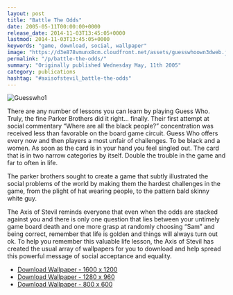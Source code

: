 ```yaml
---
layout: post
title: "Battle The Odds"
date: 2005-05-11T00:00:00+0000
release_date: 2014-11-03T13:45:05+0000
lastmod: 2014-11-03T13:45:05+0000
keywords: "game, download, social, wallpaper"
image: "https://d3e878vmunx8cm.cloudfront.net/assets/guesswhoown3dweb.jpg"
permalink: "/p/battle-the-odds/"
summary: "Originally published Wednesday May, 11th 2005"
category: publications
hashtag: "#axisofstevil_battle-the-odds"
---
```


[id_1]: https://d3e878vmunx8cm.cloudfront.net/assets/guesswhoown3dweb.jpg "Guesswho1"
![Guesswho1][id_1]                         

There are any number of lessons you can learn by playing Guess Who. Truly, the fine Parker Brothers did it right… finally. Their first attempt at social commentary “Where are all the black people?” concentration was received less than favorable on the board game circuit. Guess Who offers every now and then players a most unfair of challenges. To be black and a women. As soon as the card is in your hand you feel singled out. The card that is in two narrow categories by itself. Double the trouble in the game and far to often in life.

The parker brothers sought to create a game that subtly illustrated the social problems of the world by making them the hardest challenges in the game, from the plight of hat wearing people, to the pattern bald skinny white guy.

The Axis of Stevil reminds everyone that even when the odds are stacked against you and there is only one question that lies between your untimely game board death and one more grasp at randomly choosing “Sam” and being correct, remember that life is golden and things will always turn out ok. To help you remember this valuable life lesson, the Axis of Stevil has created the usual array of wallpapers for you to download and help spread this powerful message of social acceptance and equality.

- [Download Wallpaper - 1600 x 1200](https://d3e878vmunx8cm.cloudfront.net/assets/guesswhoown3d1600x1200.jpg)  
- [Download Wallpaper - 1280 x 960](https://d3e878vmunx8cm.cloudfront.net/assets/guesswhoown3d1280x960.jpg)       
- [Download Wallpaper - 800 x 600](https://d3e878vmunx8cm.cloudfront.net/assets/guesswhoown3d800x600.jpg)
